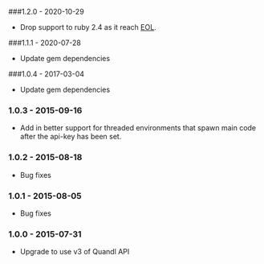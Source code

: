 ###1.2.0 - 2020-10-29

* Drop support to ruby 2.4 as it reach [EOL](https://www.ruby-lang.org/en/news/2020/04/05/support-of-ruby-2-4-has-ended/).

###1.1.1 - 2020-07-28

* Update gem dependencies

###1.0.4 - 2017-03-04

* Update gem dependencies

### 1.0.3 - 2015-09-16

* Add in better support for threaded environments that spawn main code after the api-key has been set.

### 1.0.2 - 2015-08-18

* Bug fixes

### 1.0.1 - 2015-08-05

* Bug fixes

### 1.0.0 - 2015-07-31

* Upgrade to use v3 of Quandl API

